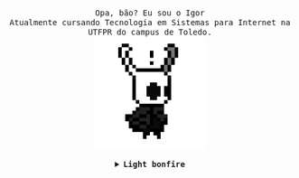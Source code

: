 <p align="center">
  <br>
  <samp>
    Opa, bão? Eu sou o Igor
    <br>Atualmente cursando Tecnologia em Sistemas para Internet na UTFPR do campus de Toledo.<br>

</samp>

  <img src="https://github.com/igorAnthony/igorAnthony/blob/master/972ecb3ba10b3a8.gif" width="200"/>
  
</p>

<details align="center">

<summary> <b> <samp> Light bonfire </samp></b></summary>
<samp>
<b><h2 style="color: #fc6203">B O N F I R E &nbsp; L I T !</h2></b>

<img src="https://github.com/igorAnthony/igorAnthony/blob/master/dark-souls-bonfire.gif" width="200" />

<p align="center">
    <a rel="nofollow noopener noreferrer" target="_blank" href="https://www.linkedin.com/in/igor-anthony-716399175/">
    <img src="https://github.com/igorAnthony/igorAnthony/blob/master/linkedin_pixel_logo_icon_181925.png" width="23px" alt="LinkedIn"></a>
    &nbsp;
    &nbsp;
    <a rel="nofollow noopener noreferrer" target="_blank" href="https://twitter.com/_h4wkz">
    <img src="https://github.com/igorAnthony/igorAnthony/blob/master/twitter_pixel_logo_icon_181924.png" width="23px" alt="Twitter"></a>
    &nbsp;
    &nbsp;
    <a rel="nofollow noopener noreferrer" target="_blank" href="instagram.com/anthony.igor">
    <img src="https://github.com/igorAnthony/igorAnthony/blob/master/instagram_pixel_logo_icon_181922.png" width="23px" alt="Instagram"></a>
</p>


</samp>
</details>
